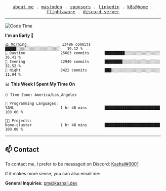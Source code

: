 <p align="center">
  <samp>
    <a href="https://jordanjones.org/">about me</a> .
    <a rel="me" href="https://mastodon.social/@kashall">mastodon</a> .
    <a href="https://github.com/sponsors/kashalls">sponsors</a> .
    <a href="https://linkedin.com/in/jordpjones">linkedin</a> .
    <a href="https://github.com/kashalls/home-cluster">k8s@home</a> .
    <a href="https://flightaware.com/adsb/stats/user/kashalls">flightaware</a> .
    <a href="https://discord.gg/V2WrCfqba9">discord server</a>
  </samp>
</p>

---

<!--START_SECTION:waka-->
![Code Time](http://img.shields.io/badge/Code%20Time-1%2C670%20hrs%2039%20mins-blue)

**I'm an Early 🐤** 

```text
🌞 Morning                13486 commits       █████░░░░░░░░░░░░░░░░░░░░   19.12 % 
🌆 Daytime                25683 commits       █████████░░░░░░░░░░░░░░░░   36.41 % 
🌃 Evening                22940 commits       ████████░░░░░░░░░░░░░░░░░   32.52 % 
🌙 Night                  8422 commits        ███░░░░░░░░░░░░░░░░░░░░░░   11.94 % 
```


📊 **This Week I Spent My Time On** 

```text
🕑︎ Time Zone: America/Los_Angeles

💬 Programming Languages: 
YAML                     1 hr 48 mins        █████████████████████████   100.00 % 

🐱‍💻 Projects: 
home-cluster             1 hr 48 mins        █████████████████████████   100.00 % 
```


<!--END_SECTION:waka-->

---

## 📫 Contact

To contact me, I prefer to be messaged on Discord:  [Kashall#0001](https://discord.com/users/201077739589992448)

If it makes more sense, you can also email me:

**General Inquiries:** pm@kashall.dev  
